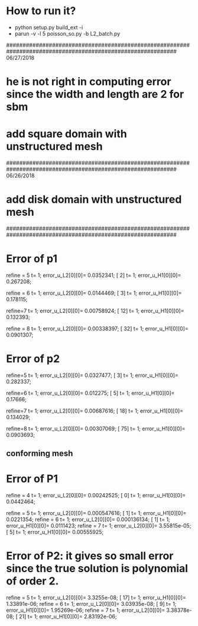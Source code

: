 # How to run it?
+ python setup.py build_ext -i
+ parun -v -l 5 poisson_so.py -b L2_batch.py


############################################################################################################
06/27/2018
# he is not right in computing error since the width and length are 2 for sbm
# add square domain with unstructured mesh

############################################################################################################
06/26/2018
# add disk domain with unstructured mesh

############################################################################################################

# Error of p1
refine = 5
t= 1; error_u_L2[0][0]= 0.0352341;
[       2]
t= 1; error_u_H1[0][0]= 0.267208;

refine = 6
t= 1; error_u_L2[0][0]= 0.0144469;
[       3]
t= 1; error_u_H1[0][0]= 0.178115;

refine=7
t= 1; error_u_L2[0][0]= 0.00758924;
[      12]
t= 1; error_u_H1[0][0]= 0.132393;

refine = 8
t= 1; error_u_L2[0][0]= 0.00338397;
[      32]
t= 1; error_u_H1[0][0]= 0.0901307;

# Error of p2
refine=5
t= 1; error_u_L2[0][0]= 0.0327477;
[       3]
t= 1; error_u_H1[0][0]= 0.282337;

refine=6
t= 1; error_u_L2[0][0]= 0.012275;
[       5]
t= 1; error_u_H1[0][0]= 0.17666;

refine=7
t= 1; error_u_L2[0][0]= 0.00687616;
[      18]
t= 1; error_u_H1[0][0]= 0.134029;

refine=8
t= 1; error_u_L2[0][0]= 0.00307069;
[      75]
t= 1; error_u_H1[0][0]= 0.0903693;


## conforming mesh
# Error of P1
refine = 4
t= 1; error_u_L2[0][0]= 0.00242525;
[       0]
t= 1; error_u_H1[0][0]= 0.0442464;

refine = 5
t= 1; error_u_L2[0][0]= 0.000547616;
[       1]
t= 1; error_u_H1[0][0]= 0.0221354;
refine = 6
t= 1; error_u_L2[0][0]= 0.000136134;
[       1]
t= 1; error_u_H1[0][0]= 0.0111423;
refine = 7
t= 1; error_u_L2[0][0]= 3.55815e-05;
[       5]
t= 1; error_u_H1[0][0]= 0.00555925;

# Error of P2: it gives so small error since the true solution is polynomial of order 2.
refine = 5
t= 1; error_u_L2[0][0]= 3.3255e-08;
[      17]
t= 1; error_u_H1[0][0]= 1.33891e-06;
refine = 6
t= 1; error_u_L2[0][0]= 3.03935e-08;
[       9]
t= 1; error_u_H1[0][0]= 1.95269e-06;
refine = 7
t= 1; error_u_L2[0][0]= 3.38378e-08;
[      21]
t= 1; error_u_H1[0][0]= 2.83192e-06;
